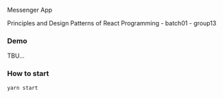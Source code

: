Messenger App

Principles and Design Patterns of React Programming - batch01 - group13

### Demo

TBU...

### How to start

```
yarn start
```
